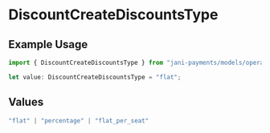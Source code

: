 # DiscountCreateDiscountsType

## Example Usage

```typescript
import { DiscountCreateDiscountsType } from "jani-payments/models/operations";

let value: DiscountCreateDiscountsType = "flat";
```

## Values

```typescript
"flat" | "percentage" | "flat_per_seat"
```